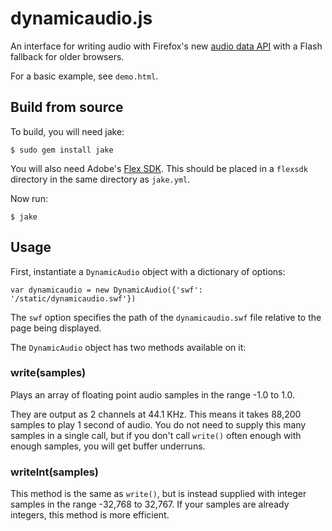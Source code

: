 dynamicaudio.js
===============

An interface for writing audio with Firefox's new 
[audio data API](https://wiki.mozilla.org/Audio_Data_API) with a Flash fallback 
for older browsers.

For a basic example, see ``demo.html``.


Build from source
-----------------

To build, you will need jake:

    $ sudo gem install jake

You will also need Adobe's 
[Flex SDK](http://opensource.adobe.com/wiki/display/flexsdk/). This should be 
placed in a ``flexsdk`` directory in the same directory as ``jake.yml``.

Now run:

    $ jake


Usage
-----

First, instantiate a ``DynamicAudio`` object with a dictionary of options:

    var dynamicaudio = new DynamicAudio({'swf': '/static/dynamicaudio.swf'})

The ``swf`` option specifies the path of the ``dynamicaudio.swf`` file relative
to the page being displayed.

The ``DynamicAudio`` object has two methods available on it:


### write(samples)

Plays an array of floating point audio samples in the range -1.0 to 1.0.

They are output as 2 channels at 44.1 KHz. This means it takes 88,200 samples to 
play 1 second of audio. You do not need to supply this many samples in a single 
call, but if you don't call ``write()`` often enough with enough samples, you 
will get buffer underruns.


### writeInt(samples)

This method is the same as ``write()``, but is instead supplied with integer
samples in the range -32,768 to 32,767. If your samples are already integers,
this method is more efficient.



